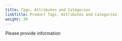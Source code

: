 ```yaml
---
title: Tags, Attributes and Categories
linkTitle: Product Tags, Attributes and Categories
weight: 30
---
```


Please provide information
